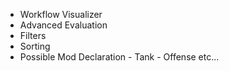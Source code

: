 - Workflow Visualizer
- Advanced Evaluation
- Filters
- Sorting
- Possible Mod Declaration - Tank - Offense etc...
